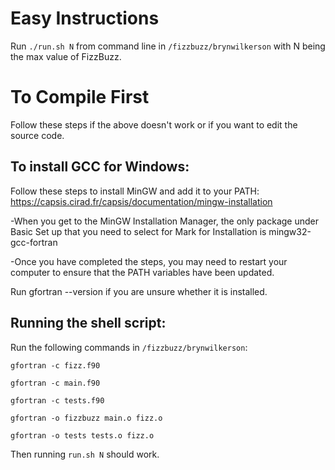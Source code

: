 # Easy Instructions


Run `./run.sh N` from command line in `/fizzbuzz/brynwilkerson` with N being the max value of FizzBuzz.


# To Compile First

Follow these steps if the above doesn't work or if you want to edit the source code.

## To install GCC for Windows:
Follow these steps to install MinGW and add it to your PATH:
https://capsis.cirad.fr/capsis/documentation/mingw-installation

-When you get to the MinGW Installation Manager, 
the only package under Basic Set up that you need to 
select for Mark for Installation is mingw32-gcc-fortran

-Once you have completed the steps, you may need to restart your computer to
ensure that the PATH variables have been updated.

Run gfortran --version if you are unsure whether it is installed.

## Running the shell script:

Run the following commands in `/fizzbuzz/brynwilkerson`: 

```
gfortran -c fizz.f90

gfortran -c main.f90

gfortran -c tests.f90

gfortran -o fizzbuzz main.o fizz.o

gfortran -o tests tests.o fizz.o
```

Then running ```run.sh N``` should work.